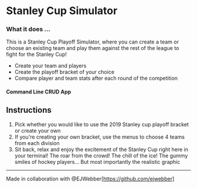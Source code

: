 # Stanley Cup Simulator


### What it does ...
This is a Stanley Cup Playoff Simulator, where you can create a team or choose an existing team and play them against the rest of the league to fight for the Stanley Cup!
 - Create your team and players
 - Create the playoff bracket of your choice
 - Compare player and team stats after each round of the competition

#### Command Line CRUD App

## Instructions

1. Pick whether you would like to use the 2019 Stanley cup playoff bracket or create your own
2. If you're creating your own bracket, use the menus to choose 4 teams from each division
3. Sit back, relax and enjoy the excitement of the Stanley Cup right here in your terminal! The roar from the crowd! The chill of the ice! The gummy smiles of hockey players... But most importantly the realistic graphic

---
Made in collaboration with @EJWebber[https://github.com/ejwebber]
